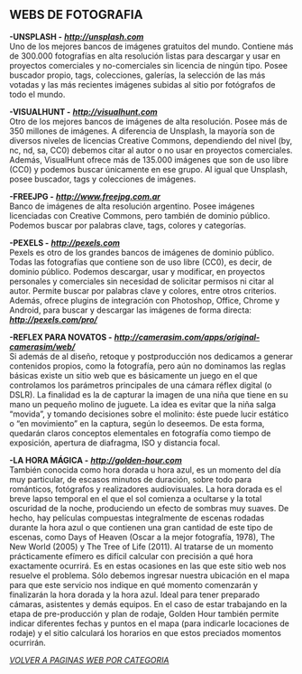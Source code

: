## WEBS DE FOTOGRAFIA ##

**-UNSPLASH -** ***<http://unsplash.com>***  
Uno de los mejores bancos de imágenes gratuitos del mundo. Contiene más de
300.000 fotografías en alta resolución listas para descargar y usar en proyectos
comerciales y no-comerciales sin licencia de ningún tipo. Posee buscador propio,
tags, colecciones, galerías, la selección de las más votadas y las más recientes
imágenes subidas al sitio por fotógrafos de todo el mundo.  

**-VISUALHUNT -** ***<http://visualhunt.com>***  
Otro de los mejores bancos de imágenes de alta resolución. Posee más de 350
millones de imágenes. A diferencia de Unsplash, la mayoría son de diversos
niveles de licencias Creative Commons, dependiendo del nivel (by, nc, nd, sa, CC0)
debemos citar al autor o no usar en proyectos comerciales. Además, VisualHunt
ofrece más de 135.000 imágenes que son de uso libre (CC0) y podemos buscar
únicamente en ese grupo. Al igual que Unsplash, posee buscador, tags y colecciones
de imágenes.  

**-FREEJPG -** ***<http://www.freejpg.com.ar>***  
Banco de imágenes de alta resolución argentino. Posee imágenes licenciadas con
Creative Commons, pero también de dominio público.
Podemos buscar por palabras clave, tags, colores y categorías.  

**-PEXELS -** ***<http://pexels.com>***  
Pexels es otro de los grandes bancos de imágenes de dominio público. Todas las
fotografías que contiene son de uso libre (CC0), es decir, de dominio público.
Podemos descargar, usar y modificar, en proyectos personales y comerciales sin
necesidad de solicitar permisos ni citar al autor. Permite buscar por palabras
clave y colores, entre otros criterios. Además, ofrece plugins de integración con
Photoshop, Office, Chrome y Android, para buscar y descargar las imágenes de
forma directa: ***<http://pexels.com/pro/>***  

**-REFLEX PARA NOVATOS -** ***<http://camerasim.com/apps/original-camerasim/web/>***  
Si además de al diseño, retoque y postproducción nos dedicamos a generar
contenidos propios, como la fotografía, pero aún no dominamos las reglas básicas
existe un sitio web que es básicamente un juego en el que controlamos los parámetros
principales de una cámara réflex digital (o DSLR). La finalidad es la de capturar
la imagen de una niña que tiene en su mano un pequeño molino de juguete. La idea
es evitar que la niña salga “movida”, y tomando decisiones sobre el molinito:
éste puede lucir estático o “en movimiento” en la captura, según lo deseemos.
De esta forma, quedarán claros conceptos elementales en fotografía como tiempo de
exposición, apertura de diafragma, ISO y distancia focal.  

**-LA HORA MÁGICA -** ***<http://golden-hour.com>***  
También conocida como hora dorada u hora azul, es un momento del día muy particular,
de escasos minutos de duración, sobre todo para románticos, fotógrafos y realizadores
audiovisuales. La hora dorada es el breve lapso temporal en el que el sol comienza
a ocultarse y la total oscuridad de la noche, produciendo un efecto de sombras muy suaves.
De hecho, hay películas compuestas integralmente de escenas rodadas durante la hora azul
o que contienen una gran cantidad de este tipo de escenas, como Days of Heaven
(Oscar a la mejor fotografía, 1978), The New World (2005) y The Tree of Life (2011).
Al tratarse de un momento prácticamente efímero es difícil calcular con precisión
a qué hora exactamente ocurrirá. Es en estas ocasiones en las que este sitio web
nos resuelve el problema. Sólo debemos ingresar nuestra ubicación en el mapa para
que este servicio nos indique en qué momento comenzarán y finalizarán la hora dorada
y la hora azul. Ideal para tener preparado cámaras, asistentes y demás equipos.
En el caso de estar trabajando en la etapa de pre-producción y plan de rodaje,
Golden Hour también permite indicar diferentes fechas y puntos en el mapa
(para indicarle locaciones de rodaje) y el sitio calculará los horarios en que
estos preciados momentos ocurrirán.  

[*VOLVER A PAGINAS WEB POR CATEGORIA*](../PAGINAS_WEB.md)
